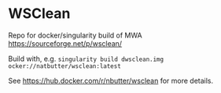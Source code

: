 # WSClean
Repo for docker/singularity build of MWA https://sourceforge.net/p/wsclean/

Build with, e.g.
```singularity build dwsclean.img ocker://natbutter/wsclean:latest```

See https://hub.docker.com/r/nbutter/wsclean for more details.
